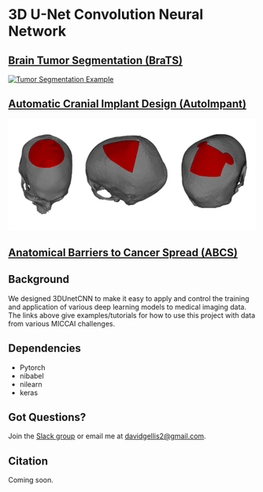 # 3D U-Net Convolution Neural Network
## [Brain Tumor Segmentation (BraTS)](examples/brats2020)
[![Tumor Segmentation Example](legacy/doc/tumor_segmentation_illusatration.gif)](examples/brats2020)
## [Automatic Cranial Implant Design (AutoImpant)](examples/autoimplant2020)
[![ Segmentation Example](doc/AutoImplant-Viz.png)](examples/autoimplant2020)
## [Anatomical Barriers to Cancer Spread (ABCS)](examples/abcs2020)
## Background
We designed 3DUnetCNN to make it easy to apply and control the training and application of various deep learning models to medical imaging data.
The links above give examples/tutorials for how to use this project with data from various MICCAI challenges.

## Dependencies
* Pytorch
* nibabel
* nilearn
* keras


## Got Questions?
Join the [Slack group](https://join.slack.com/t/newworkspace-8fj9313/shared_invite/zt-i7083sxj-y9aRXhdiawt9zqZyD8Q2kw) or email me at davidgellis2@gmail.com.


## Citation
Coming soon.
